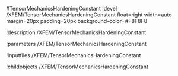 <!-- MOOSE Object Documentation Stub: Remove this when content is added. -->
#TensorMechanicsHardeningConstant
!devel /XFEM/TensorMechanicsHardeningConstant float=right width=auto margin=20px padding=20px background-color=#F8F8F8

!description /XFEM/TensorMechanicsHardeningConstant

!parameters /XFEM/TensorMechanicsHardeningConstant

!inputfiles /XFEM/TensorMechanicsHardeningConstant

!childobjects /XFEM/TensorMechanicsHardeningConstant
